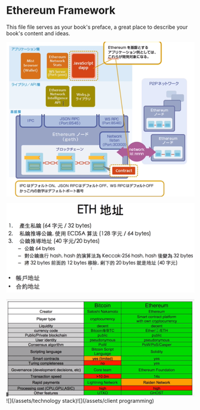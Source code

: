 # Ethereum Framework

This file file serves as your book's preface, a great place to describe your book's content and ideas.

![](/assets/eth-infrastructure)

![](/assets/KeyComparison)

![](/assets/1)![](/assets/technology stack)![](/assets/client programming)

